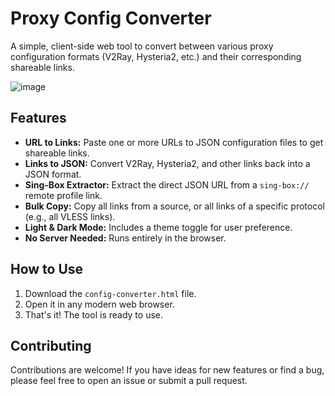 # Proxy Config Converter

A simple, client-side web tool to convert between various proxy configuration formats (V2Ray, Hysteria2, etc.) and their corresponding shareable links.

![image](https://github.com/user-attachments/assets/4095caaf-34f0-41d4-a6e1-61b88ac7aa65)


## Features

* **URL to Links:** Paste one or more URLs to JSON configuration files to get shareable links.
* **Links to JSON:** Convert V2Ray, Hysteria2, and other links back into a JSON format.
* **Sing-Box Extractor:** Extract the direct JSON URL from a `sing-box://` remote profile link.
* **Bulk Copy:** Copy all links from a source, or all links of a specific protocol (e.g., all VLESS links).
* **Light & Dark Mode:** Includes a theme toggle for user preference.
* **No Server Needed:** Runs entirely in the browser.

## How to Use

1.  Download the `config-converter.html` file.
2.  Open it in any modern web browser.
3.  That's it! The tool is ready to use.

## Contributing

Contributions are welcome! If you have ideas for new features or find a bug, please feel free to open an issue or submit a pull request.
